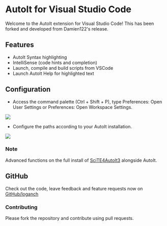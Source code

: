 # AutoIt for Visual Studio Code

Welcome to the AutoIt extension for Visual Studio Code! This has been forked 
and developed from Damien122's release.

## Features

* AutoIt Syntax highlighting
* IntelliSense (code hints and completion)
* Launch, compile and build scripts from VSCode
* Launch AutoIt Help for highlighted text 

## Configuration

* Access the command palette (Ctrl + Shift + P), type Preferences: Open User Settings or Preferences: Open Workspace Settings.
<img src="https://raw.githubusercontent.com/loganch/AutoIt-VSCode/master/img/docs/CtrlShiftP.png" />

* Configure the paths according to your AutoIt installation.
<img src="https://raw.githubusercontent.com/loganch/AutoIt-VSCode/master/img/docs/AutoItConfiguration.png" />

### Note
Advanced functions on the full install of [SciTE4AutoIt3](https://www.autoitscript.com/site/autoit-script-editor/downloads/) alongside AutoIt.

## GitHub
Check out the code, leave feedback and feature requests now on [GitHub/loganch](https://github.com/loganch/AutoIt-VSCode)
### Contributing
Please fork the repository and contribute using pull requests.